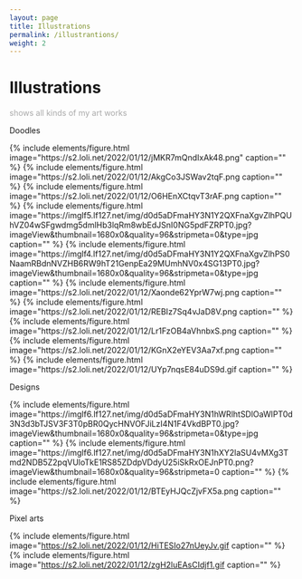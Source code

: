 ```yaml
---
layout: page
title: Illustrations
permalink: /illustrantions/
weight: 2
---
```


# Illustrations

<p style="color:DarkGrey">
shows all kinds of my art works 
</p>

<p class="text-center"> 
Doodles
</p>
{% include elements/figure.html image="https://s2.loli.net/2022/01/12/jMKR7mQndIxAk48.png" caption="" %}
{% include elements/figure.html image="https://s2.loli.net/2022/01/12/AkgCo3JSWav2tqF.png caption="" %}
{% include elements/figure.html image="https://s2.loli.net/2022/01/12/O6HEnXCtqvT3rAF.png caption="" %}
{% include elements/figure.html image="https://imglf5.lf127.net/img/d0d5aDFmaHY3N1Y2QXFnaXgvZlhPQUhVZ04wSFgwdmg5dmlHb3lqRm8wbEdJSnI0NG5pdFZRPT0.jpg?imageView&thumbnail=1680x0&quality=96&stripmeta=0&type=jpg caption="" %}
{% include elements/figure.html image="https://imglf4.lf127.net/img/d0d5aDFmaHY3N1Y2QXFnaXgvZlhPS0NaamRBdnNVZHB6RW9hT21GenpEa29MUmhNV0x4SG13PT0.jpg?imageView&thumbnail=1680x0&quality=96&stripmeta=0&type=jpg caption="" %}
{% include elements/figure.html image="https://s2.loli.net/2022/01/12/Xaonde62YprW7wj.png caption="" %}
{% include elements/figure.html image="https://s2.loli.net/2022/01/12/REBIz7Sq4vJaD8V.png caption="" %}
{% include elements/figure.html image="https://s2.loli.net/2022/01/12/Lr1FzOB4aVhnbxS.png caption="" %}
{% include elements/figure.html image="https://s2.loli.net/2022/01/12/KGnX2eYEV3Aa7xf.png caption="" %}
{% include elements/figure.html image="https://s2.loli.net/2022/01/12/UYp7nqsE84uDS9d.gif caption="" %}

<p class="text-center"> 
Designs
</p>
{% include elements/figure.html image="https://imglf6.lf127.net/img/d0d5aDFmaHY3N1hWRlhtSDlOaWlPT0d3N3d3bTJSV3F3T0pBR0QycHNVOFJiLzI4N1F4VkdBPT0.jpg?imageView&thumbnail=1680x0&quality=96&stripmeta=0&type=jpg caption="" %}
{% include elements/figure.html image="https://imglf6.lf127.net/img/d0d5aDFmaHY3N1hXY2laSU4vMXg3Tmd2NDB5Z2pqVUloTkE1RS85ZDdpVDdyU25iSkRxOEJnPT0.png?imageView&thumbnail=1680x0&quality=96&stripmeta=0 caption="" %}
{% include elements/figure.html image="https://s2.loli.net/2022/01/12/BTEyHJQcZjvFX5a.png caption="" %}

<p class="text-center"> 
Pixel arts
</p>

{% include elements/figure.html image="https://s2.loli.net/2022/01/12/HiTESIo27nUeyJv.gif caption="" %}
{% include elements/figure.html image="https://s2.loli.net/2022/01/12/zgH2luEAsCIdjf1.gif caption="" %}